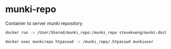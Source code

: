 # munki-repo
Container to server munki repository

```sh
docker run -v /User/Shared/munki_repo:/munki_repo stevekueng/munki-docker --name munkirepo
```
```sh
docker exec munkirepo htpasswd -c /munki_repo/.htpasswd munkiuser
```